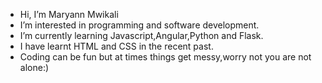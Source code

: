 - Hi, I’m Maryann Mwikali
- I’m interested in programming and software development.
- I’m currently learning Javascript,Angular,Python and Flask.
- I have learnt HTML and CSS in the recent past.
- Coding can be fun but at times things get messy,worry not you are not alone:)


<!---
Maryan23/Maryan23 is a ✨ special ✨ repository because its `README.md` (this file) appears on your GitHub profile.
You can click the Preview link to take a look at your changes.
--->
